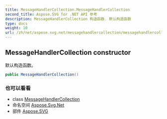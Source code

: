 ```yaml
---
title: MessageHandlerCollection.MessageHandlerCollection
second_title: Aspose.SVG for .NET API 参考
description: MessageHandlerCollection 构造函数. 默认构造函数
type: docs
weight: 10
url: /zh/net/aspose.svg.net/messagehandlercollection/messagehandlercollection/
---
```

## MessageHandlerCollection constructor

默认构造函数。

```csharp
public MessageHandlerCollection()
```

### 也可以看看

* class [MessageHandlerCollection](../)
* 命名空间 [Aspose.Svg.Net](../../messagehandlercollection/)
* 部件 [Aspose.SVG](../../../)


